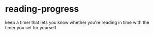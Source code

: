 # reading-progress
keep a timer that lets you know whether you're reading in time with the timer you set for yourself
